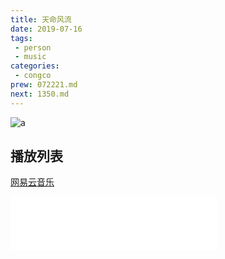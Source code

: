 ```yaml
---
title: 天命风流
date: 2019-07-16
tags:
 - person
 - music
categories:
 - congco
prew: 072221.md
next: 1350.md
---
```


![a](https://cdn.jsdelivr.net/gh/qbmzc/images/2021/202111230943537.png)

<!-- more -->

## 播放列表

[网易云音乐](https://music.163.com/#/user/home?id=100983702)

<iframe frameborder="no" border="0" marginwidth="0" marginheight="0" width=330 height=86 src="//music.163.com/outchain/player?type=2&id=28977420&auto=1&height=66"></iframe>